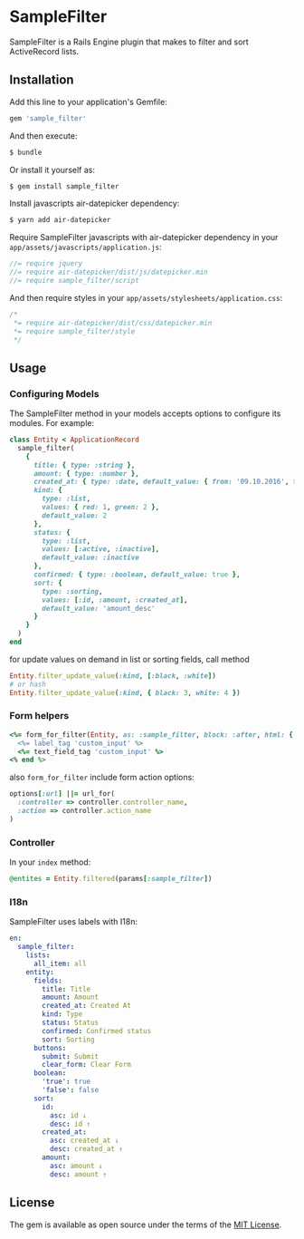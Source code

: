 SampleFilter
===========

SampleFilter is a Rails Engine plugin that makes to filter and sort ActiveRecord lists.

## Installation
Add this line to your application's Gemfile:
```ruby
gem 'sample_filter'
```

And then execute:
```bash
$ bundle
```

Or install it yourself as:
```bash
$ gem install sample_filter
```

Install javascripts air-datepicker dependency:
```bash
$ yarn add air-datepicker
```

Require SampleFilter javascripts with air-datepicker dependency in your `app/assets/javascripts/application.js`:
``` javascript
//= require jquery
//= require air-datepicker/dist/js/datepicker.min
//= require sample_filter/script
```
And then require styles in your `app/assets/stylesheets/application.css`:
``` css
/*
 *= require air-datepicker/dist/css/datepicker.min
 *= require sample_filter/style
 */
```

## Usage

### Configuring Models
The SampleFilter method in your models accepts options to configure its modules. For example:
```ruby
class Entity < ApplicationRecord
  sample_filter(
    {
      title: { type: :string },
      amount: { type: :number },
      created_at: { type: :date, default_value: { from: '09.10.2016', to: '17.12.2023' } },
      kind: {
        type: :list,
        values: { red: 1, green: 2 },
        default_value: 2
      },
      status: {
        type: :list,
        values: [:active, :inactive],
        default_value: :inactive
      },
      confirmed: { type: :boolean, default_value: true },
      sort: {
        type: :sorting,
        values: [:id, :amount, :created_at],
        default_value: 'amount_desc'
      }
    }
  )
end
```

for update values on demand in list or sorting fields, call method
```ruby
Entity.filter_update_value(:kind, [:black, :white])
# or hash
Entity.filter_update_value(:kind, { black: 3, white: 4 })
```

### Form helpers
```ruby
<%= form_for_filter(Entity, as: :sample_filter, block: :after, html: { method: :get, id: :sample_filter}) do %>
  <%= label_tag 'custom_input' %>
  <%= text_field_tag 'custom_input' %>
<% end %>
```

also `form_for_filter` include form action options:
```ruby
options[:url] ||= url_for(
  :controller => controller.controller_name,
  :action => controller.action_name
)
```

### Controller
In your `index` method:
```ruby
@entites = Entity.filtered(params[:sample_filter])
```

### I18n
SampleFilter uses labels with I18n:
```yaml
en:
  sample_filter:
    lists:
      all_item: all
    entity:
      fields:
        title: Title
        amount: Amount
        created_at: Created At
        kind: Type
        status: Status
        confirmed: Confirmed status
        sort: Sorting
      buttons:
        submit: Submit
        clear_form: Clear Form
      boolean:
        'true': true
        'false': false
      sort:
        id:
          asc: id ↓
          desc: id ↑
        created_at:
          asc: created_at ↓
          desc: created_at ↑
        amount:
          asc: amount ↓
          desc: amount ↑
```

## License
The gem is available as open source under the terms of the [MIT License](http://opensource.org/licenses/MIT).

